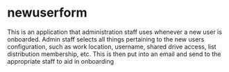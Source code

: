 # newuserform

This is an application that administration staff uses whenever a new user is onboarded.  Admin staff selects all things pertaining
to the new users configuration, such as work location, username, shared drive access, list distribution membership, etc.  This is then
put into an email and send to the appropriate staff to aid in onboarding
